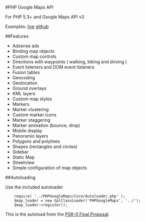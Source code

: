 #PHP Google Maps API

For PHP 5.3+ and Google Maps API v3

Examples: [live](http://www.galengrover.com/projects/PHPGoogleMaps-Examples/) [github](https://github.com/galen/PHPGoogleMaps-Examples)

##Features
 - Adsense ads
 - Binding map objects
 - Custom map controls
 - Directions with waypoints ( walking, biking and driving )
 - Event listeners and DOM event listeners
 - Fusion tables
 - Geocoding
 - Geolocation
 - Ground overlays
 - KML layers
 - Custom map styles
 - Markers
 - Marker clustering
 - Custom marker icons
 - Marker staggering
 - Marker animation (bounce, drop)
 - Mobile display
 - Panoramio layers
 - Polygons and polylines
 - Shapes (rectangles and circles)
 - Sidebar
 - Static Map
 - Streetview
 - Simple configuration of map objects

##Autoloading

Use the included autoloader

		require( '../PHPGoogleMaps/Core/Autoloader.php' );
		$map_loader = new SplClassLoader('PHPGoogleMaps', '../');
		$map_loader->register();

This is the autoload from the [PSR-0 Final Proposal](http://groups.google.com/group/php-standards/web/psr-0-final-proposal).
